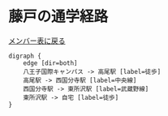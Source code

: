 # 藤戸の通学経路

[メンバー表に戻る](member.md#メンバー表)

```graphviz
digraph {
    edge [dir=both]
    八王子国際キャンパス -> 高尾駅 [label=徒歩]
    高尾駅 -> 西国分寺駅 [label=中央線]
    西国分寺駅 -> 東所沢駅 [label=武蔵野線]
    東所沢駅 -> 自宅 [label=徒歩]
}
```
